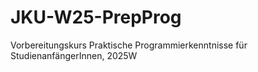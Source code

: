 # JKU-W25-PrepProg
Vorbereitungskurs Praktische Programmierkenntnisse für StudienanfängerInnen, 2025W
